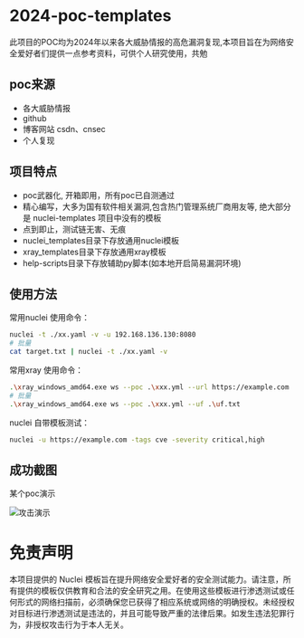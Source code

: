 # 2024-poc-templates
此项目的POC均为2024年以来各大威胁情报的高危漏洞复现,本项目旨在为网络安全爱好者们提供一点参考资料，可供个人研究使用，共勉

## poc来源
- 各大威胁情报 
- github
- 博客网站 csdn、cnsec
- 个人复现

## 项目特点
- poc武器化, 开箱即用，所有poc已自测通过
- 精心编写，大多为国有软件相关漏洞,包含热门管理系统厂商用友等, 绝大部分是 nuclei-templates 项目中没有的模板
- 点到即止，测试链无害、无痕
- nuclei_templates目录下存放通用nuclei模板
- xray_templates目录下存放通用xray模板
- help-scripts目录下存放辅助py脚本(如本地开启简易漏洞环境)


## 使用方法
常用nuclei 使用命令：
```sh
nuclei -t ./xx.yaml -v -u 192.168.136.130:8080
# 批量
cat target.txt | nuclei -t ./xx.yaml -v
```

常用xray 使用命令：
```sh
.\xray_windows_amd64.exe ws --poc .\xxx.yml --url https://example.com 
# 批量
.\xray_windows_amd64.exe ws --poc .\xxx.yml --uf .\uf.txt
```

nuclei 自带模板测试：
```sh
nuclei -u https://example.com -tags cve -severity critical,high
```

## 成功截图
某个poc演示

![](https://github.com/k3ppf0r/2024_POC/blob/main/2024-5-17/2024%E7%94%A8%E5%8F%8Bpoc/%E7%94%A8%E5%8F%8BU8CRM%E5%AE%A2%E6%88%B7%E5%85%B3%E7%B3%BB%E7%AE%A1%E7%90%86%E7%B3%BB%E7%BB%9Fdownloadfile.php%E5%AD%98%E5%9C%A8%E4%BB%BB%E6%84%8F%E6%96%87%E4%BB%B6%E8%AF%BB%E5%8F%96%E6%BC%8F%E6%B4%9E/image.png "攻击演示")


# 免责声明
本项目提供的 Nuclei 模板旨在提升网络安全爱好者的安全测试能力。请注意，所有提供的模板仅供教育和合法的安全研究之用。在使用这些模板进行渗透测试或任何形式的网络扫描前，必须确保您已获得了相应系统或网络的明确授权。未经授权对目标进行渗透测试是违法的，并且可能导致严重的法律后果。如发生违法犯罪行为，非授权攻击行为于本人无关。